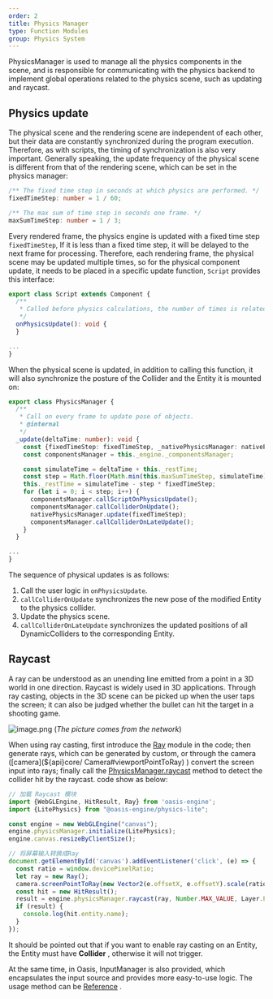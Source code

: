 ```yaml
---
order: 2 
title: Physics Manager 
type: Function Modules
group: Physics System
---
```


PhysicsManager is used to manage all the physics components in the scene, and is responsible for communicating with the
physics backend to implement global operations related to the physics scene, such as updating and raycast.

## Physics update

The physical scene and the rendering scene are independent of each other, but their data are constantly synchronized
during the program execution. Therefore, as with scripts, the timing of synchronization is also very important.
Generally speaking, the update frequency of the physical scene is different from that of the rendering scene, which can
be set in the physics manager:

```ts
/** The fixed time step in seconds at which physics are performed. */
fixedTimeStep: number = 1 / 60;

/** The max sum of time step in seconds one frame. */
maxSumTimeStep: number = 1 / 3;
````

Every rendered frame, the physics engine is updated with a fixed time step `fixedTimeStep`, If it is less than a fixed
time step, it will be delayed to the next frame for processing. Therefore, each rendering frame, the physical scene may
be updated multiple times, so for the physical component update, it needs to be placed in a specific update
function, `Script` provides this interface:

```ts
export class Script extends Component {
  /**
   * Called before physics calculations, the number of times is related to the physical update frequency.
   */
  onPhysicsUpdate(): void {
  }

...
}
```

When the physical scene is updated, in addition to calling this function, it will also synchronize the posture of the
Collider and the Entity it is mounted on:

```ts
export class PhysicsManager {
  /**
   * Call on every frame to update pose of objects.
   * @internal
   */
  _update(deltaTime: number): void {
    const {fixedTimeStep: fixedTimeStep, _nativePhysicsManager: nativePhysicsManager} = this;
    const componentsManager = this._engine._componentsManager;

    const simulateTime = deltaTime + this._restTime;
    const step = Math.floor(Math.min(this.maxSumTimeStep, simulateTime) / fixedTimeStep);
    this._restTime = simulateTime - step * fixedTimeStep;
    for (let i = 0; i < step; i++) {
      componentsManager.callScriptOnPhysicsUpdate();
      componentsManager.callColliderOnUpdate();
      nativePhysicsManager.update(fixedTimeStep);
      componentsManager.callColliderOnLateUpdate();
    }
  }

...
}
```

The sequence of physical updates is as follows:

1. Call the user logic in `onPhysicsUpdate`.
2. `callColliderOnUpdate` synchronizes the new pose of the modified Entity to the physics collider.
3. Update the physics scene.
4. `callColliderOnLateUpdate` synchronizes the updated positions of all DynamicColliders to the corresponding Entity.

## Raycast

A ray can be understood as an unending line emitted from a point in a 3D world in one direction. Raycast is widely
used in 3D applications. Through ray casting, objects in the 3D scene can be picked up when the user taps the screen; it
can also be judged whether the bullet can hit the target in a shooting game.

![image.png](https://gw.alipayobjects.com/mdn/rms_d27172/afts/img/A*sr_IRYSLugMAAAAAAAAAAAAAARQnAQ)
(_The picture comes from the network_)

When using ray casting, first introduce the [Ray](${api}math/Ray) module in the code; then generate rays, which can be
generated by custom, or through the camera ([camera](${api}core/ Camera#viewportPointToRay)
) convert the screen input into rays; finally call the [PhysicsManager.raycast](${api}core/PhysicsManager#raycast)
method to detect the collider hit by the raycast. code show as below:

```typescript
// 加载 Raycast 模块
import {WebGLEngine, HitResult, Ray} from 'oasis-engine';
import {LitePhysics} from "@oasis-engine/physics-lite";

const engine = new WebGLEngine("canvas");
engine.physicsManager.initialize(LitePhysics);
engine.canvas.resizeByClientSize();

// 将屏幕输入转换成Ray
document.getElementById('canvas').addEventListener('click', (e) => {
  const ratio = window.devicePixelRatio;
  let ray = new Ray();
  camera.screenPointToRay(new Vector2(e.offsetX, e.offsetY).scale(ratio), ray);
  const hit = new HitResult();
  result = engine.physicsManager.raycast(ray, Number.MAX_VALUE, Layer.Everything, hit);
  if (result) {
    console.log(hit.entity.name);
  }
});
```

It should be pointed out that if you want to enable ray casting on an Entity, the Entity must have **Collider** ,
otherwise it will not trigger.

At the same time, in Oasis, InputManager is also provided, which encapsulates the input source and provides more
easy-to-use logic. The usage method can be [Reference](${docs}input-cn) .
